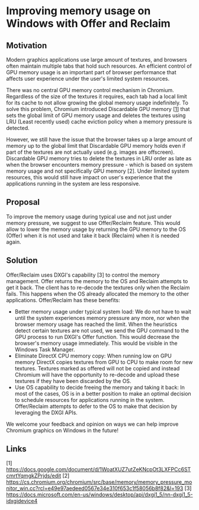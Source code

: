 ﻿# Improving memory usage on Windows with Offer and Reclaim

## Motivation
Modern graphics applications use large amount of textures, and browsers often maintain multiple tabs that hold such resources. An efficient control of GPU memory usage is an important part of browser performance that affects user experience under the user's limited system resources.

There was no central GPU memory control mechanism in Chromium. Regardless of the size of the textures it requires, each tab had a local limit for its cache to not allow growing the global memory usage indefinitely. To solve this problem, Chromium introduced Discardable GPU memory [[1](https://docs.google.com/document/d/1WoatXUZ7utZeKNcpOt3LXFPCc6STcmrtYqmgkZPrjds/edit)] that sets the global limit of GPU memory usage and deletes the textures using LRU (Least recently used) cache eviction policy when a memory pressure is detected. 

However, we still have the issue that the browser takes up a large amount of memory up to the global limit that Discardable GPU memory holds even if part of the textures are not actually used (e.g. images are offscreen). Discardable GPU memory tries to delete the textures in LRU order as late as when the browser encounters memory pressure - which is based on system memory usage and not specifically GPU memory [2]. Under limited system resources, this would still have impact on user's experience that the applications running in the system are less responsive. 

## Proposal
To improve the memory usage during typical use and not just under memory pressure, we suggest to use Offer/Reclaim feature. This would allow to lower the memory usage by returning the GPU memory to the OS (Offer) when it is not used and take it back (Reclaim) when it is needed again.

## Solution
Offer/Reclaim uses DXGI's capability [3] to control the memory management. Offer returns the memory to the OS and Reclaim attempts to get it back. The client has to re-decode the textures only when the Reclaim fails. This happens when the OS already allocated the memory to the other applications. Offer/Reclaim has these benefits:

* Better memory usage under typical system load: We do not have to wait until the system experiences memory pressure any more, nor when the browser memory usage has reached the limit. When the heuristics detect certain textures are not used, we send the GPU command to the GPU process to run DXGI's Offer function. This would decrease the browser's memory usage immediately. This would be visible in the Windows Task Manager.
* Eliminate DirectX CPU memory copy: When running low on GPU memory DirectX copies textures from GPU to CPU to make room for new textures. Textures marked as offered will not be copied and instead Chromium will have the opportunity to re-decode and upload these textures if they have been discarded by the OS.
* Use OS capability to decide freeing the memory and taking it back: In most of the cases, OS is in a better position to make an optimal decision to schedule resources for applications running in the system. Offer/Reclaim attempts to defer to the OS to make that decision by leveraging the DXGI APIs.
	
We welcome your feedback and opinion on ways we can help improve Chromium graphics on Windows in the future!

## Links
[1] https://docs.google.com/document/d/1WoatXUZ7utZeKNcpOt3LXFPCc6STcmrtYqmgkZPrjds/edit
[2] https://cs.chromium.org/chromium/src/base/memory/memory_pressure_monitor_win.cc?rcl=e49e97aedeed0567e34e310f653c1f58056b8f82&l=193
[3] https://docs.microsoft.com/en-us/windows/desktop/api/dxgi1_5/nn-dxgi1_5-idxgidevice4
